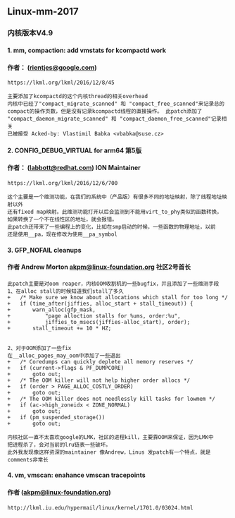 ## Linux-mm-2017  

### 内核版本V4.9

#### 1. mm, compaction: add vmstats for kcompactd work 
#### 作者： (rientjes@google.com)
```
https://lkml.org/lkml/2016/12/8/45

主要添加了kcompactd的这个内核thread的相关overhead  
内核中已经了"compact_migrate_scanned" 和 "compact_free_scanned"来记录总的  
compact的操作页数，但是没有记录kcompactd线程的直接操作。 此patch添加了  
"compact_daemon_migrate_scanned" 和 "compact_daemon_free_scanned"记录相关	
已被接受 Acked-by: Vlastimil Babka <vbabka@suse.cz>
```

#### 2. CONFIG_DEBUG_VIRTUAL for arm64 第5版
#### 作者： (labbott@redhat.com)   ION Maintainer
```
https://lkml.org/lkml/2016/12/6/700

这个主要是一个维测功能，在我们的系统中（产品版）有很多不同的地址映射，除了线程地址映射以外  
还有fixed map映射。此维测功能打开以后会监测到不能用virt_to_phy类似的函数转换，
如果转换了一个不在线性区的地址，就会报错。
此patch还带来了一些编程上的变化，比如在smp启动的时候，一些函数的物理地址，以前
还是使用__pa，现在修改为使用__pa_symbol
```

#### 3. GFP_NOFAIL cleanups
#### 作者 Andrew Morton akpm@linux-foundation.org  社区2号首长
```
此patch主要是对oom reaper，内核OOM收割机的一些bugfix，并且添加了一些维测手段
1、在alloc stall的时候知道我们stall了多久
+	/* Make sure we know about allocations which stall for too long */
+	if (time_after(jiffies, alloc_start + stall_timeout)) {
+		warn_alloc(gfp_mask,
+			"page alloction stalls for %ums, order:%u",
+			jiffies_to_msecs(jiffies-alloc_start), order);
+		stall_timeout += 10 * HZ;


2、对于OOM添加了一些fix
在__alloc_pages_may_oom中添加了一些退出
+	/* Coredumps can quickly deplete all memory reserves */
+	if (current->flags & PF_DUMPCORE)
+		goto out;
+	/* The OOM killer will not help higher order allocs */
+	if (order > PAGE_ALLOC_COSTLY_ORDER)
+		goto out;
+	/* The OOM killer does not needlessly kill tasks for lowmem */
+	if (ac->high_zoneidx < ZONE_NORMAL)
+		goto out;
+	if (pm_suspended_storage())
+		goto out;

内核社区一直不太喜欢google的LMK，社区的进程kill，主要靠OOM来保证，因为LMK中
把进程杀了，会对当前的lru链表一些破坏。
此外我发现像这样资深的maintainer 像Andrew，Linus 发patch有一个特点，就是comments非常长
```
#### 4.    vm, vmscan: enahance vmscan tracepoints
#### 作者 (akpm@linux-foundation.org)
```
http://lkml.iu.edu/hypermail/linux/kernel/1701.0/03024.html


```






